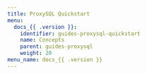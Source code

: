 ```yaml
---
title: ProxySQL Quickstart
menu:
  docs_{{ .version }}:
    identifier: guides-proxysql-quickstart
    name: Concepts
    parent: guides-proxysql
    weight: 20
menu_name: docs_{{ .version }}
---
```

